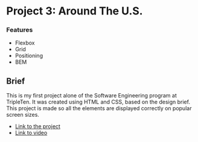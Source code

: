 # Project 3: Around The U.S.

### Features

- Flexbox
- Grid
- Positioning
- BEM

## Brief

This is my first project alone of the Software Engineering program at TripleTen. It was created using HTML and CSS, based on the design brief.
This project is made so all the elements are displayed correctly on popular screen sizes.

- [Link to the project](https://github.com/alaysiams/se_project_aroundtheus.git)
- [Link to video](https://drive.google.com/file/d/1gbxydbQI0MApw9XJ_WtFmrK3UH1kaTrl/view?usp=drive_link)
